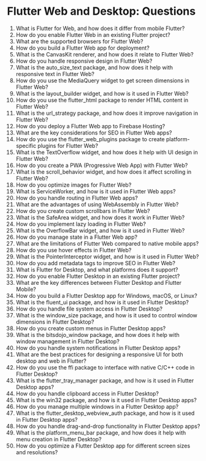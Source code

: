 # Flutter Web and Desktop: Questions

1. What is Flutter for Web, and how does it differ from mobile Flutter?
2. How do you enable Flutter Web in an existing Flutter project?
3. What are the supported browsers for Flutter Web?
4. How do you build a Flutter Web app for deployment?
5. What is the CanvasKit renderer, and how does it relate to Flutter Web?
6. How do you handle responsive design in Flutter Web?
7. What is the auto_size_text package, and how does it help with responsive text in Flutter Web?
8. How do you use the MediaQuery widget to get screen dimensions in Flutter Web?
9. What is the layout_builder widget, and how is it used in Flutter Web?
10. How do you use the flutter_html package to render HTML content in Flutter Web?
11. What is the url_strategy package, and how does it improve navigation in Flutter Web?
12. How do you deploy a Flutter Web app to Firebase Hosting?
13. What are the key considerations for SEO in Flutter Web apps?
14. How do you use the flutter_web_plugins package to create platform-specific plugins for Flutter Web?
15. What is the TextOverflow widget, and how does it help with UI design in Flutter Web?
16. How do you create a PWA (Progressive Web App) with Flutter Web?
17. What is the scroll_behavior widget, and how does it affect scrolling in Flutter Web?
18. How do you optimize images for Flutter Web?
19. What is ServiceWorker, and how is it used in Flutter Web apps?
20. How do you handle routing in Flutter Web apps?
21. What are the advantages of using WebAssembly in Flutter Web?
22. How do you create custom scrollbars in Flutter Web?
23. What is the SafeArea widget, and how does it work in Flutter Web?
24. How do you implement lazy loading in Flutter Web?
25. What is the OverflowBar widget, and how is it used in Flutter Web?
26. How do you manage state in a Flutter Web app?
27. What are the limitations of Flutter Web compared to native mobile apps?
28. How do you use hover effects in Flutter Web?
29. What is the PointerInterceptor widget, and how is it used in Flutter Web?
30. How do you add metadata tags to improve SEO in Flutter Web?
31. What is Flutter for Desktop, and what platforms does it support?
32. How do you enable Flutter Desktop in an existing Flutter project?
33. What are the key differences between Flutter Desktop and Flutter Mobile?
34. How do you build a Flutter Desktop app for Windows, macOS, or Linux?
35. What is the fluent_ui package, and how is it used in Flutter Desktop?
36. How do you handle file system access in Flutter Desktop?
37. What is the window_size package, and how is it used to control window dimensions in Flutter Desktop?
38. How do you create custom menus in Flutter Desktop apps?
39. What is the bitsdojo_window package, and how does it help with window management in Flutter Desktop?
40. How do you handle system notifications in Flutter Desktop apps?
41. What are the best practices for designing a responsive UI for both desktop and web in Flutter?
42. How do you use the ffi package to interface with native C/C++ code in Flutter Desktop?
43. What is the flutter_tray_manager package, and how is it used in Flutter Desktop apps?
44. How do you handle clipboard access in Flutter Desktop?
45. What is the win32 package, and how is it used in Flutter Desktop apps?
46. How do you manage multiple windows in a Flutter Desktop app?
47. What is the flutter_desktop_webview_auth package, and how is it used in Flutter Desktop apps?
48. How do you handle drag-and-drop functionality in Flutter Desktop apps?
49. What is the platform_menu_bar package, and how does it help with menu creation in Flutter Desktop?
50. How do you optimize a Flutter Desktop app for different screen sizes and resolutions?
